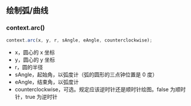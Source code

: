 ## 绘制弧/曲线

### context.arc()

```javascript
context.arc(x, y, r, sAngle, eAngle, counterclockwise);
```

- x，圆心的 x 坐标
- y，圆心的 y 坐标
- r，圆的半径
- sAngle，起始角，以弧度计（弧的圆形的三点钟位置是 0 度）
- eAngle，结束角，以弧度计
- counterclockwise，可选。规定应该逆时针还是顺时针绘图。false 为顺时针，true 为逆时针
